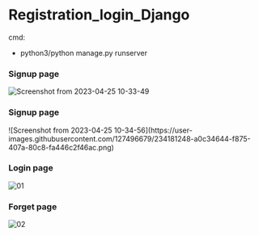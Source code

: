 # Registration_login_Django

cmd:
   - python3/python manage.py runserver

<h3>Signup page</h3>

![Screenshot from 2023-04-25 10-33-49](https://user-images.githubusercontent.com/127496679/234180640-b88a9dd6-7698-4d45-b8d1-186d9144316f.png)

<h3>Signup page</h3>
![Screenshot from 2023-04-25 10-34-56](https://user-images.githubusercontent.com/127496679/234181248-a0c34644-f875-407a-80c8-fa446c2f46ac.png)


<h3>Login page</h3>

![01](https://user-images.githubusercontent.com/127496679/234181128-a59de386-75f3-4e2f-961c-52e3e64c1ecc.png)

<h3>Forget page</h3>

![02](https://user-images.githubusercontent.com/127496679/234181191-4af95505-4514-441b-b6b3-ed8d7a1f23a9.png)

